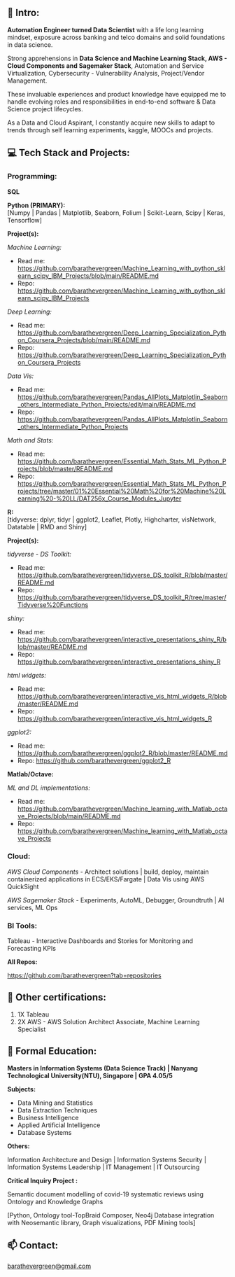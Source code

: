 

## 👀  Intro: 

__Automation Engineer turned Data Scientist__ with a life long learning mindset, exposure across banking and telco domains and solid foundations in data science. 

Strong apprehensions in __Data Science and Machine Learning Stack, AWS - Cloud Components and Sagemaker Stack__, Automation and Service Virtualization, Cybersecurity - Vulnerability Analysis, Project/Vendor Management.

These invaluable experiences and product knowledge have equipped me to handle evolving roles and responsibilities in end-to-end software & Data Science project lifecycles. 

As a Data and Cloud Aspirant, I constantly acquire new skills to adapt to trends through self learning experiments, kaggle, MOOCs and projects.



## :computer:  Tech Stack and Projects: 

### Programming:

__SQL__

__Python (PRIMARY):__  
[Numpy | Pandas | Matplotlib, Seaborn, Folium | Scikit-Learn, Scipy | Keras, Tensorflow]

__Project(s):__

_Machine Learning:_ 
- Read me: https://github.com/barathevergreen/Machine_Learning_with_python_sklearn_scipy_IBM_Projects/blob/main/README.md
- Repo: https://github.com/barathevergreen/Machine_Learning_with_python_sklearn_scipy_IBM_Projects

_Deep Learning:_
- Read me: https://github.com/barathevergreen/Deep_Learning_Specialization_Python_Coursera_Projects/blob/main/README.md
- Repo: https://github.com/barathevergreen/Deep_Learning_Specialization_Python_Coursera_Projects

_Data Vis:_
- Read me: https://github.com/barathevergreen/Pandas_AllPlots_Matplotlin_Seaborn_others_Intermediate_Python_Projects/edit/main/README.md
- Repo: https://github.com/barathevergreen/Pandas_AllPlots_Matplotlin_Seaborn_others_Intermediate_Python_Projects

_Math and Stats:_
- Read me: https://github.com/barathevergreen/Essential_Math_Stats_ML_Python_Projects/blob/master/README.md
- Repo: https://github.com/barathevergreen/Essential_Math_Stats_ML_Python_Projects/tree/master/01%20Essential%20Math%20for%20Machine%20Learning%20-%20LL/DAT256x_Course_Modules_Jupyter


__R:__  
[tidyverse: dplyr, tidyr | ggplot2, Leaflet, Plotly, Highcharter, visNetwork, Datatable | RMD and Shiny]

__Project(s):__

_tidyverse - DS Toolkit:_ 
- Read me: https://github.com/barathevergreen/tidyverse_DS_toolkit_R/blob/master/README.md
- Repo: https://github.com/barathevergreen/tidyverse_DS_toolkit_R/tree/master/Tidyverse%20Functions

_shiny:_
- Read me: https://github.com/barathevergreen/interactive_presentations_shiny_R/blob/master/README.md
- Repo: https://github.com/barathevergreen/interactive_presentations_shiny_R

_html widgets:_
- Read me: https://github.com/barathevergreen/interactive_vis_html_widgets_R/blob/master/README.md
- Repo: https://github.com/barathevergreen/interactive_vis_html_widgets_R

_ggplot2:_
- Read me: https://github.com/barathevergreen/ggplot2_R/blob/master/README.md
- Repo: https://github.com/barathevergreen/ggplot2_R

__Matlab/Octave:__ 

_ML and DL implementations:_
- Read me: https://github.com/barathevergreen/Machine_learning_with_Matlab_octave_Projects/blob/main/README.md
- Repo: https://github.com/barathevergreen/Machine_learning_with_Matlab_octave_Projects

### Cloud:

_AWS Cloud Components_ - Architect solutions | build, deploy, maintain containerized applications in ECS/EKS/Fargate | Data Vis using AWS QuickSight

_AWS Sagemaker Stack_ - Experiments, AutoML, Debugger, Groundtruth | AI services, ML Ops

### BI Tools:

Tableau - Interactive Dashboards and Stories for Monitoring and Forecasting KPIs

__All Repos:__

https://github.com/barathevergreen?tab=repositories

## :memo: Other certifications:
1. 1X Tableau
2. 2X AWS - AWS Solution Architect Associate, Machine Learning Specialist

## :book: Formal Education:

__Masters in Information Systems (Data Science Track) | Nanyang Technological University(NTU), Singapore | GPA 4.05/5__

__Subjects:__
- Data Mining and Statistics
- Data Extraction Techniques
- Business Intelligence
- Applied Artificial Intelligence
- Database Systems

__Others:__

Information Architecture and Design | Information Systems Security | Information Systems Leadership | IT Management | IT Outsourcing

__Critical Inquiry Project :__

Semantic document modelling of covid-19 systematic reviews using Ontology and Knowledge Graphs

[Python, Ontology tool-TopBraid Composer, Neo4j Database integration with Neosemantic library, Graph visualizations, PDF Mining tools]


## 📫 Contact: 

barathevergreen@gmail.com

<!---
barathevergreen/barathevergreen is a ✨ special ✨ repository because its `README.md` (this file) appears on your GitHub profile.
You can click the Preview link to take a look at your changes.
--->
